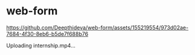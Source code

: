 # web-form


https://github.com/Deepthideva/web-form/assets/155219554/973d02ae-7684-4f30-8eb6-b5de7f688b76



Uploading internship.mp4…

